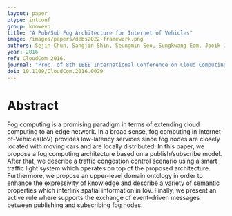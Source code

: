 ```yaml
---
layout: paper
ptype: intconf
group: knowevo
title: "A Pub/Sub Fog Architecture for Internet of Vehicles"
image: /images/papers/debs2022-framework.png
authors: Sejin Chun, Sangjin Shin, Seungmin Seo, Sungkwang Eom, Jooik Jung, Kyong-Ho Lee
year: 2016
ref: CloudCom 2016.
journal: "Proc. of 8th IEEE International Conference on Cloud Computing Technology and Science"
doi: 10.1109/CloudCom.2016.0029
---
```


# Abstract

Fog computing is a promising paradigm in terms of extending cloud computing to an edge network. In a broad sense, fog computing in Internet-of-Vehicles(IoV) provides low-latency services since fog nodes are closely located with moving cars and are locally distributed. In this paper, we propose a fog computing architecture based on a publish/subscribe model. After that, we describe a traffic congestion control scenario using a smart traffic light system which operates on top of the proposed architecture. Furthermore, we propose an upper-level domain ontology in order to enhance the expressivity of knowledge and describe a variety of semantic properties which interlink spatial information in IoV. Finally, we present an active rule where supports the exchange of event-driven messages between publishing and subscribing fog nodes.